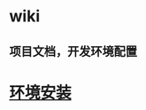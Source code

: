 # wiki
项目文档，开发环境配置
---

# [环境安装](https://github.com/zhangtaon/wiki/wiki/%E7%8E%AF%E5%A2%83%E5%AE%89%E8%A3%85)
